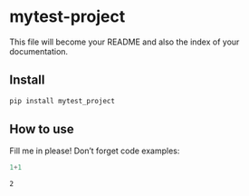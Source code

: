 mytest-project
================

<!-- WARNING: THIS FILE WAS AUTOGENERATED! DO NOT EDIT! -->

This file will become your README and also the index of your
documentation.

## Install

``` sh
pip install mytest_project
```

## How to use

Fill me in please! Don’t forget code examples:

``` python
1+1
```

    2
